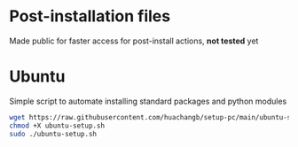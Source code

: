 # Post-installation files
Made public for faster access for post-install actions, **not tested** yet

# Ubuntu
Simple script to automate installing standard packages and python modules
```bash
wget https://raw.githubusercontent.com/huachangb/setup-pc/main/ubuntu-setup.sh
chmod +X ubuntu-setup.sh
sudo ./ubuntu-setup.sh
```
